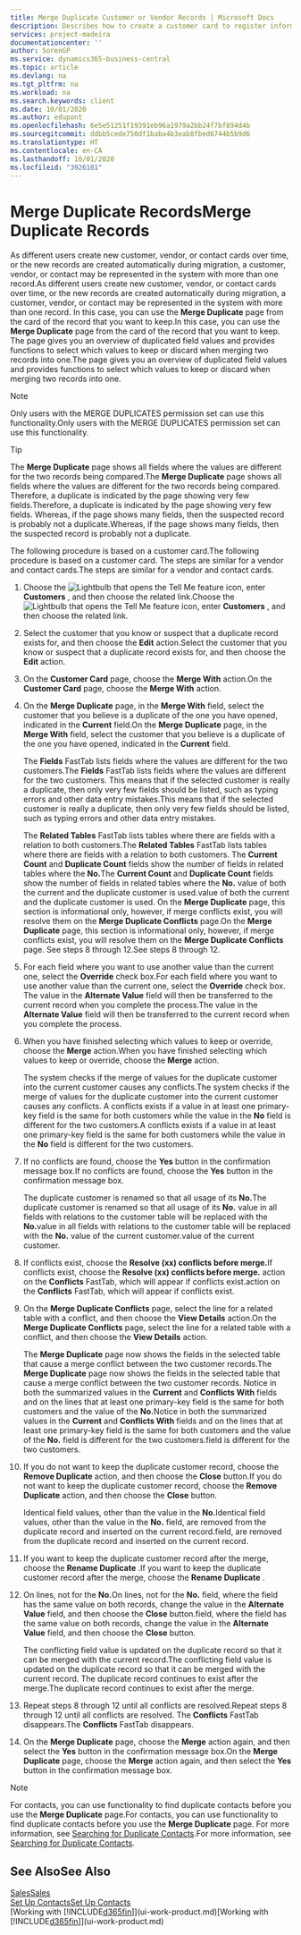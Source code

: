 ```yaml
---
title: Merge Duplicate Customer or Vendor Records | Microsoft Docs
description: Describes how to create a customer card to register information about each new customer or client that you sell to.
services: project-madeira
documentationcenter: ''
author: SorenGP
ms.service: dynamics365-business-central
ms.topic: article
ms.devlang: na
ms.tgt_pltfrm: na
ms.workload: na
ms.search.keywords: client
ms.date: 10/01/2020
ms.author: edupont
ms.openlocfilehash: 6e5e51251f19391eb96a1979a2bb24f7bf894d4b
ms.sourcegitcommit: ddbb5cede750df1baba4b3eab8fbed6744b5b9d6
ms.translationtype: HT
ms.contentlocale: en-CA
ms.lasthandoff: 10/01/2020
ms.locfileid: "3926181"
---
```

# <a name="merge-duplicate-records"></a><span data-ttu-id="34b28-103">Merge Duplicate Records</span><span class="sxs-lookup"><span data-stu-id="34b28-103">Merge Duplicate Records</span></span>
<span data-ttu-id="34b28-104">As different users create new customer, vendor, or contact cards over time, or the new records are created automatically during migration, a customer, vendor, or contact may be represented in the system with more than one record.</span><span class="sxs-lookup"><span data-stu-id="34b28-104">As different users create new customer, vendor, or contact cards over time, or the new records are created automatically during migration, a customer, vendor, or contact may be represented in the system with more than one record.</span></span> <span data-ttu-id="34b28-105">In this case, you can use the **Merge Duplicate** page from the card of the record that you want to keep.</span><span class="sxs-lookup"><span data-stu-id="34b28-105">In this case, you can use the **Merge Duplicate** page from the card of the record that you want to keep.</span></span> <span data-ttu-id="34b28-106">The page gives you an overview of duplicated field values and provides functions to select which values to keep or discard when merging two records into one.</span><span class="sxs-lookup"><span data-stu-id="34b28-106">The page gives you an overview of duplicated field values and provides functions to select which values to keep or discard when merging two records into one.</span></span>

> [!NOTE]
> <span data-ttu-id="34b28-107">Only users with the MERGE DUPLICATES permission set can use this functionality.</span><span class="sxs-lookup"><span data-stu-id="34b28-107">Only users with the MERGE DUPLICATES permission set can use this functionality.</span></span>

> [!TIP]
> <span data-ttu-id="34b28-108">The **Merge Duplicate** page shows all fields where the values are different for the two records being compared.</span><span class="sxs-lookup"><span data-stu-id="34b28-108">The **Merge Duplicate** page shows all fields where the values are different for the two records being compared.</span></span> <span data-ttu-id="34b28-109">Therefore, a duplicate is indicated by the page showing very few fields.</span><span class="sxs-lookup"><span data-stu-id="34b28-109">Therefore, a duplicate is indicated by the page showing very few fields.</span></span> <span data-ttu-id="34b28-110">Whereas, if the page shows many fields, then the suspected record is probably not a duplicate.</span><span class="sxs-lookup"><span data-stu-id="34b28-110">Whereas, if the page shows many fields, then the suspected record is probably not a duplicate.</span></span>

<span data-ttu-id="34b28-111">The following procedure is based on a customer card.</span><span class="sxs-lookup"><span data-stu-id="34b28-111">The following procedure is based on a customer card.</span></span> <span data-ttu-id="34b28-112">The steps are similar for a vendor  and contact cards.</span><span class="sxs-lookup"><span data-stu-id="34b28-112">The steps are similar for a vendor  and contact cards.</span></span>

1. <span data-ttu-id="34b28-113">Choose the ![Lightbulb that opens the Tell Me feature](media/ui-search/search_small.png "Tell me what you want to do") icon, enter **Customers** , and then choose the related link.</span><span class="sxs-lookup"><span data-stu-id="34b28-113">Choose the ![Lightbulb that opens the Tell Me feature](media/ui-search/search_small.png "Tell me what you want to do") icon, enter **Customers** , and then choose the related link.</span></span>
2. <span data-ttu-id="34b28-114">Select the customer that you know or suspect that a duplicate record exists for, and then choose the **Edit** action.</span><span class="sxs-lookup"><span data-stu-id="34b28-114">Select the customer that you know or suspect that a duplicate record exists for, and then choose the **Edit** action.</span></span>
3. <span data-ttu-id="34b28-115">On the **Customer Card** page, choose the **Merge With** action.</span><span class="sxs-lookup"><span data-stu-id="34b28-115">On the **Customer Card** page, choose the **Merge With** action.</span></span>
4. <span data-ttu-id="34b28-116">On the **Merge Duplicate** page, in the **Merge With** field, select the customer that you believe is a duplicate of the one you have opened, indicated in the **Current** field.</span><span class="sxs-lookup"><span data-stu-id="34b28-116">On the **Merge Duplicate** page, in the **Merge With** field, select the customer that you believe is a duplicate of the one you have opened, indicated in the **Current** field.</span></span>

    <span data-ttu-id="34b28-117">The **Fields** FastTab lists fields where the values are different for the two customers.</span><span class="sxs-lookup"><span data-stu-id="34b28-117">The **Fields** FastTab lists fields where the values are different for the two customers.</span></span> <span data-ttu-id="34b28-118">This means that if the selected customer is really a duplicate, then only very few fields should be listed, such as typing errors and other data entry mistakes.</span><span class="sxs-lookup"><span data-stu-id="34b28-118">This means that if the selected customer is really a duplicate, then only very few fields should be listed, such as typing errors and other data entry mistakes.</span></span>

    <span data-ttu-id="34b28-119">The **Related Tables** FastTab lists tables where there are fields with a relation to both customers.</span><span class="sxs-lookup"><span data-stu-id="34b28-119">The **Related Tables** FastTab lists tables where there are fields with a relation to both customers.</span></span> <span data-ttu-id="34b28-120">The **Current Count** and **Duplicate Count** fields show the number of fields in related tables where the **No.**</span><span class="sxs-lookup"><span data-stu-id="34b28-120">The **Current Count** and **Duplicate Count** fields show the number of fields in related tables where the **No.**</span></span> <span data-ttu-id="34b28-121">value of both the current and the duplicate customer is used.</span><span class="sxs-lookup"><span data-stu-id="34b28-121">value of both the current and the duplicate customer is used.</span></span> <span data-ttu-id="34b28-122">On the **Merge Duplicate** page, this section is informational only, however, if merge conflicts exist, you will resolve them on the **Merge Duplicate Conflicts** page.</span><span class="sxs-lookup"><span data-stu-id="34b28-122">On the **Merge Duplicate** page, this section is informational only, however, if merge conflicts exist, you will resolve them on the **Merge Duplicate Conflicts** page.</span></span> <span data-ttu-id="34b28-123">See steps 8 through 12.</span><span class="sxs-lookup"><span data-stu-id="34b28-123">See steps 8 through 12.</span></span>   

5. <span data-ttu-id="34b28-124">For each field where you want to use another value than the current one, select the **Override** check box.</span><span class="sxs-lookup"><span data-stu-id="34b28-124">For each field where you want to use another value than the current one, select the **Override** check box.</span></span> <span data-ttu-id="34b28-125">The value in the **Alternate Value** field will then be transferred to the current record when you complete the process.</span><span class="sxs-lookup"><span data-stu-id="34b28-125">The value in the **Alternate Value** field will then be transferred to the current record when you complete the process.</span></span>
6. <span data-ttu-id="34b28-126">When you have finished selecting which values to keep or override, choose the **Merge** action.</span><span class="sxs-lookup"><span data-stu-id="34b28-126">When you have finished selecting which values to keep or override, choose the **Merge** action.</span></span>

    <span data-ttu-id="34b28-127">The system checks if the merge of values for the duplicate customer into the current customer causes any conflicts.</span><span class="sxs-lookup"><span data-stu-id="34b28-127">The system checks if the merge of values for the duplicate customer into the current customer causes any conflicts.</span></span> <span data-ttu-id="34b28-128">A conflicts exists if a value in at least one primary-key field is the same for both customers while the value in the **No** field is different for the two customers.</span><span class="sxs-lookup"><span data-stu-id="34b28-128">A conflicts exists if a value in at least one primary-key field is the same for both customers while the value in the **No** field is different for the two customers.</span></span>

7. <span data-ttu-id="34b28-129">If no conflicts are found, choose the **Yes** button in the confirmation message box.</span><span class="sxs-lookup"><span data-stu-id="34b28-129">If no conflicts are found, choose the **Yes** button in the confirmation message box.</span></span>

    <span data-ttu-id="34b28-130">The duplicate customer is renamed so that all usage of its **No.**</span><span class="sxs-lookup"><span data-stu-id="34b28-130">The duplicate customer is renamed so that all usage of its **No.**</span></span> <span data-ttu-id="34b28-131">value in all fields with relations to the customer table will be replaced with the **No.**</span><span class="sxs-lookup"><span data-stu-id="34b28-131">value in all fields with relations to the customer table will be replaced with the **No.**</span></span> <span data-ttu-id="34b28-132">value of the current customer.</span><span class="sxs-lookup"><span data-stu-id="34b28-132">value of the current customer.</span></span>
8. <span data-ttu-id="34b28-133">If conflicts exist, choose the **Resolve (xx) conflicts before merge.**</span><span class="sxs-lookup"><span data-stu-id="34b28-133">If conflicts exist, choose the **Resolve (xx) conflicts before merge.**</span></span> <span data-ttu-id="34b28-134">action on the **Conflicts** FastTab, which will appear if conflicts exist.</span><span class="sxs-lookup"><span data-stu-id="34b28-134">action on the **Conflicts** FastTab, which will appear if conflicts exist.</span></span>
9. <span data-ttu-id="34b28-135">On the **Merge Duplicate Conflicts** page, select the line for a related table with a conflict, and then choose the **View Details** action.</span><span class="sxs-lookup"><span data-stu-id="34b28-135">On the **Merge Duplicate Conflicts** page, select the line for a related table with a conflict, and then choose the **View Details** action.</span></span>

    <span data-ttu-id="34b28-136">The **Merge Duplicate** page now shows the fields in the selected table that cause a merge conflict between the two customer records.</span><span class="sxs-lookup"><span data-stu-id="34b28-136">The **Merge Duplicate** page now shows the fields in the selected table that cause a merge conflict between the two customer records.</span></span> <span data-ttu-id="34b28-137">Notice in both the summarized values in the **Current** and **Conflicts With** fields and on the lines that at least one primary-key field is the same for both customers and the value of the **No.**</span><span class="sxs-lookup"><span data-stu-id="34b28-137">Notice in both the summarized values in the **Current** and **Conflicts With** fields and on the lines that at least one primary-key field is the same for both customers and the value of the **No.**</span></span> <span data-ttu-id="34b28-138">field is different for the two customers.</span><span class="sxs-lookup"><span data-stu-id="34b28-138">field is different for the two customers.</span></span>   
10. <span data-ttu-id="34b28-139">If you do not want to keep the duplicate customer record, choose the **Remove Duplicate** action, and then choose the **Close** button.</span><span class="sxs-lookup"><span data-stu-id="34b28-139">If you do not want to keep the duplicate customer record, choose the **Remove Duplicate** action, and then choose the **Close** button.</span></span>

    <span data-ttu-id="34b28-140">Identical field values, other than the value in the **No.**</span><span class="sxs-lookup"><span data-stu-id="34b28-140">Identical field values, other than the value in the **No.**</span></span> <span data-ttu-id="34b28-141">field, are removed from the duplicate record and inserted on the current record.</span><span class="sxs-lookup"><span data-stu-id="34b28-141">field, are removed from the duplicate record and inserted on the current record.</span></span>
11. <span data-ttu-id="34b28-142">If you want to keep the duplicate customer record after the merge,  choose the **Rename Duplicate** .</span><span class="sxs-lookup"><span data-stu-id="34b28-142">If you want to keep the duplicate customer record after the merge,  choose the **Rename Duplicate** .</span></span>
12. <span data-ttu-id="34b28-143">On lines, not for the **No.**</span><span class="sxs-lookup"><span data-stu-id="34b28-143">On lines, not for the **No.**</span></span> <span data-ttu-id="34b28-144">field, where the field has the same value on both records, change the value in the **Alternate Value** field, and then choose the **Close** button.</span><span class="sxs-lookup"><span data-stu-id="34b28-144">field, where the field has the same value on both records, change the value in the **Alternate Value** field, and then choose the **Close** button.</span></span>

    <span data-ttu-id="34b28-145">The conflicting field value is updated on the duplicate record so that it can be merged with the current record.</span><span class="sxs-lookup"><span data-stu-id="34b28-145">The conflicting field value is updated on the duplicate record so that it can be merged with the current record.</span></span> <span data-ttu-id="34b28-146">The duplicate record continues to exist after the merge.</span><span class="sxs-lookup"><span data-stu-id="34b28-146">The duplicate record continues to exist after the merge.</span></span>
13. <span data-ttu-id="34b28-147">Repeat steps 8 through 12 until all conflicts are resolved.</span><span class="sxs-lookup"><span data-stu-id="34b28-147">Repeat steps 8 through 12 until all conflicts are resolved.</span></span> <span data-ttu-id="34b28-148">The **Conflicts** FastTab disappears.</span><span class="sxs-lookup"><span data-stu-id="34b28-148">The **Conflicts** FastTab disappears.</span></span>
14. <span data-ttu-id="34b28-149">On the **Merge Duplicate** page, choose the **Merge** action again, and then select the **Yes** button in the confirmation message box.</span><span class="sxs-lookup"><span data-stu-id="34b28-149">On the **Merge Duplicate** page, choose the **Merge** action again, and then select the **Yes** button in the confirmation message box.</span></span>

> [!NOTE]
> <span data-ttu-id="34b28-150">For contacts, you can use functionality to find duplicate contacts before you use the **Merge Duplicate** page.</span><span class="sxs-lookup"><span data-stu-id="34b28-150">For contacts, you can use functionality to find duplicate contacts before you use the **Merge Duplicate** page.</span></span> <span data-ttu-id="34b28-151">For more information, see [Searching for Duplicate Contacts](marketing-setup-contacts.md#searching-for-duplicate-contacts).</span><span class="sxs-lookup"><span data-stu-id="34b28-151">For more information, see [Searching for Duplicate Contacts](marketing-setup-contacts.md#searching-for-duplicate-contacts).</span></span>

## <a name="see-also"></a><span data-ttu-id="34b28-152">See Also</span><span class="sxs-lookup"><span data-stu-id="34b28-152">See Also</span></span>
[<span data-ttu-id="34b28-153">Sales</span><span class="sxs-lookup"><span data-stu-id="34b28-153">Sales</span></span>](sales-manage-sales.md)  
[<span data-ttu-id="34b28-154">Set Up Contacts</span><span class="sxs-lookup"><span data-stu-id="34b28-154">Set Up Contacts</span></span>](marketing-setup-contacts.md)  
<span data-ttu-id="34b28-155">[Working with [!INCLUDE[d365fin](includes/d365fin_md.md)]](ui-work-product.md)</span><span class="sxs-lookup"><span data-stu-id="34b28-155">[Working with [!INCLUDE[d365fin](includes/d365fin_md.md)]](ui-work-product.md)</span></span>
